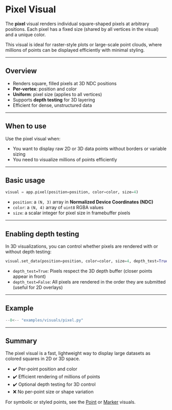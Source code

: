 # Pixel Visual

The **pixel** visual renders individual square-shaped pixels at arbitrary positions. Each pixel has a fixed size (shared by all vertices in the visual) and a unique color.

This visual is ideal for raster-style plots or large-scale point clouds, where millions of points can be displayed efficiently with minimal styling.

---

## Overview

- Renders square, filled pixels at 3D NDC positions
- **Per-vertex**: position and color
- **Uniform**: pixel size (applies to all vertices)
- Supports **depth testing** for 3D layering
- Efficient for dense, unstructured data

---

## When to use

Use the pixel visual when:
- You want to display raw 2D or 3D data points without borders or variable sizing
- You need to visualize millions of points efficiently

---

## Basic usage

```python
visual = app.pixel(position=position, color=color, size=4)
````

* `position`: a `(N, 3)` array in **Normalized Device Coordinates (NDC)**
* `color`: a `(N, 4)` array of `uint8` RGBA values
* `size`: a scalar integer for pixel size in framebuffer pixels

---

## Enabling depth testing

In 3D visualizations, you can control whether pixels are rendered with or without depth testing:

```python
visual.set_data(position=position, color=color, size=4, depth_test=True)
```

* `depth_test=True`: Pixels respect the 3D depth buffer (closer points appear in front)
* `depth_test=False`: All pixels are rendered in the order they are submitted (useful for 2D overlays)

---

## Example

```python
--8<-- "examples/visuals/pixel.py"
```

---

## Summary

The pixel visual is a fast, lightweight way to display large datasets as colored squares in 2D or 3D space.

* ✔️ Per-point position and color
* ✔️ Efficient rendering of millions of points
* ✔️ Optional depth testing for 3D control
* ❌ No per-point size or shape variation

For symbolic or styled points, see the [Point](point.md) or [Marker](marker.md) visuals.
